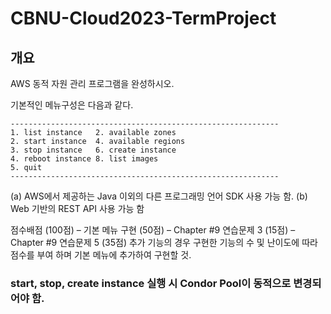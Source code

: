# CBNU-Cloud2023-TermProject

## 개요 
AWS 동적 자원 관리 프로그램을 완성하시오.

기본적인 메뉴구성은 다음과 같다.
```
------------------------------------------------------------
1. list instance   2. available zones
2. start instance  4. available regions
3. stop instance   6. create instance
4. reboot instance 8. list images
5. quit
------------------------------------------------------------
```
(a) AWS에서 제공하는 Java 이외의 다른 프로그래밍 언어 SDK 사용 가능 함.
(b) Web 기반의 REST API 사용 가능 함

 점수배점 (100점)
– 기본 메뉴 구현 (50점)
– Chapter #9 연습문제 3 (15점)
– Chapter #9 연습문제 5 (35점)
추가 기능의 경우 구현한 기능의 수 및 난이도에 따라 점수를 부여 하며 기본 메뉴에 추가하여
구현할 것.

### start, stop, create instance 실행 시 Condor Pool이 동적으로 변경되어야 함.

